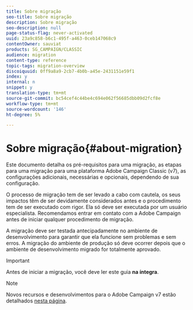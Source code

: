 ```yaml
---
title: Sobre migração
seo-title: Sobre migração
description: Sobre migração
seo-description: null
page-status-flag: never-activated
uuid: 23a9c858-b6c1-495f-a463-0ceb147068c9
contentOwner: sauviat
products: SG_CAMPAIGN/CLASSIC
audience: migration
content-type: reference
topic-tags: migration-overview
discoiquuid: 0ff9a8a9-2cb7-4b0b-a45e-2431151e59f1
index: y
internal: n
snippet: y
translation-type: tm+mt
source-git-commit: bc54cef4c44be4c694e062f56685dbb09d2fcf8e
workflow-type: tm+mt
source-wordcount: '146'
ht-degree: 5%

---
```



# Sobre migração{#about-migration}

Este documento detalha os pré-requisitos para uma migração, as etapas para uma migração para uma plataforma Adobe Campaign Classic (v7), as configurações adicionais, necessárias e opcionais, dependendo de sua configuração.

O processo de migração tem de ser levado a cabo com cautela, os seus impactos têm de ser devidamente considerados antes e o procedimento tem de ser executado com rigor. Ela só deve ser executada por um usuário especialista. Recomendamos entrar em contato com a Adobe Campaign antes de iniciar qualquer procedimento de migração.

A migração deve ser testada antecipadamente no ambiente de desenvolvimento para garantir que ela funcione sem problemas e sem erros. A migração do ambiente de produção só deve ocorrer depois que o ambiente de desenvolvimento migrado for totalmente aprovado.

>[!IMPORTANT]
>
>Antes de iniciar a migração, você deve ler este guia **na íntegra**.

>[!NOTE]
>
>Novos recursos e desenvolvimentos para o Adobe Campaign v7 estão detalhados [nesta página](../../rn/using/latest-release.md).
